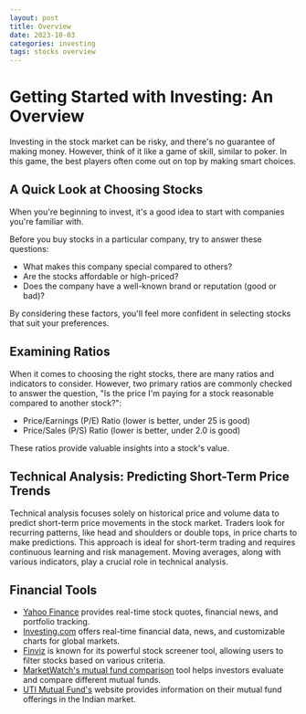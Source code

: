 ```yaml
---
layout: post
title: Overview
date: 2023-10-03
categories: investing
tags: stocks overview
---
```


# Getting Started with Investing: An Overview

Investing in the stock market can be risky, and there's no guarantee of making money. However, think of it like a game of skill, similar to poker. In this game, the best players often come out on top by making smart choices.

## A Quick Look at Choosing Stocks

When you're beginning to invest, it's a good idea to start with companies you're familiar with.

Before you buy stocks in a particular company, try to answer these questions:

- What makes this company special compared to others?
- Are the stocks affordable or high-priced?
- Does the company have a well-known brand or reputation (good or bad)?

By considering these factors, you'll feel more confident in selecting stocks that suit your preferences.

## Examining Ratios

When it comes to choosing the right stocks, there are many ratios and indicators to consider. However, two primary ratios are commonly checked to answer the question, "Is the price I'm paying for a stock reasonable compared to another stock?":

- Price/Earnings (P/E) Ratio (lower is better, under 25 is good)
- Price/Sales (P/S) Ratio (lower is better, under 2.0 is good)

These ratios provide valuable insights into a stock's value.

## Technical Analysis: Predicting Short-Term Price Trends

Technical analysis focuses solely on historical price and volume data to predict short-term price movements in the stock market. Traders look for recurring patterns, like head and shoulders or double tops, in price charts to make predictions. This approach is ideal for short-term trading and requires continuous learning and risk management. Moving averages, along with various indicators, play a crucial role in technical analysis.

## Financial Tools

- [Yahoo Finance](https://finance.yahoo.com) provides real-time stock quotes, financial news, and portfolio tracking.
- [Investing.com](https://investing.com) offers real-time financial data, news, and customizable charts for global markets.
- [Finviz](https://finviz.com) is known for its powerful stock screener tool, allowing users to filter stocks based on various criteria.
- [MarketWatch's mutual fund comparison](https://marketwatch.com) tool helps investors evaluate and compare different mutual funds.
- [UTI Mutual Fund's](https://utifm.com) website provides information on their mutual fund offerings in the Indian market.
